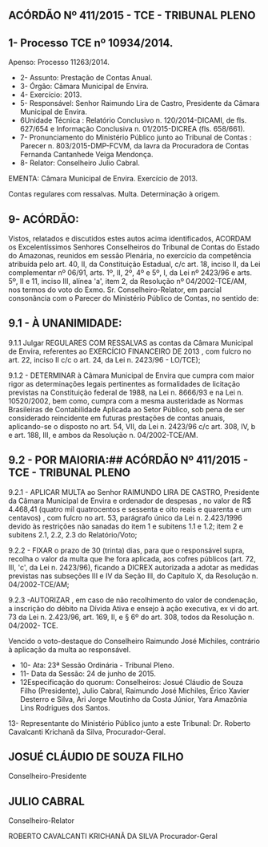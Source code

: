 
## ACÓRDÃO Nº 411/2015 - TCE - TRIBUNAL PLENO

## 1- Processo TCE nº 10934/2014.

Apenso: Processo 11263/2014.

- 2- Assunto: Prestação de Contas Anual.
- 3- Órgão: Câmara Municipal de Envira.
- 4- Exercício: 2013.
- 5- Responsável: Senhor Raimundo Lira de Castro, Presidente da Câmara Municipal de Envira.
- 6Unidade  Técnica : Relatório  Conclusivo  n.  120/2014-DICAMI, de  fls. 627/654  e Informação Conclusiva n. 01/2015-DICREA (fls. 658/661).
- 7-  Pronunciamento  do Ministério  Público  junto  ao Tribunal  de  Contas :  Parecer  n. 803/2015-DMP-FCVM, da lavra da Procuradora de Contas Fernanda Cantanhede  Veiga Mendonça.
- 8- Relator: Conselheiro Julio Cabral.

EMENTA: Câmara Municipal de Envira. Exercício de 2013.

Contas regulares com ressalvas. Multa. Determinação à origem.

## 9- ACÓRDÃO:

Vistos, relatados e discutidos estes autos  acima identificados, ACORDAM os Excelentíssimos  Senhores  Conselheiros  do  Tribunal  de  Contas  do  Estado  do Amazonas, reunidos em sessão Plenária, no exercício da competência atribuída pelo art. 40, II, da Constituição Estadual, c/c art. 18, inciso II, da Lei complementar nº 06/91, arts. 1º,  II,  2º,  4º  e  5º,  I,  da  Lei  nº  2423/96  e  arts.  5º,  II  e  11,  inciso  III,  alínea  'a',  item  2,  da Resolução  nº  04/2002-TCE/AM,  nos  termos  do  voto  do  Exmo. Sr.  Conselheiro-Relator, em parcial consonância com o Parecer do Ministério Público de Contas, no sentido de:

## 9.1 - À UNANIMIDADE:

9.1.1  Julgar REGULARES  COM  RESSALVAS as  contas  da  Câmara Municipal de Envira, referentes ao EXERCÍCIO FINANCEIRO DE 2013 , com fulcro no art. 22, inciso II c/c o art. 24, da Lei n. 2423/96 - LO/TCE);

9.1.2  -  DETERMINAR à  Câmara  Municipal  de  Envira  que  cumpra  com maior rigor as determinações legais pertinentes as formalidades de licitação previstas na Constituição  federal  de  1988,  na  Lei  n.  8666/93  e  na  Lei  n.  10520/2002,  bem  como, cumpra com a mesma austeridade as Normas Brasileiras de Contabilidade  Aplicada ao Setor Público, sob pena de ser considerado reincidente em futuras prestações de contas anuais, aplicando-se o disposto no art. 54, VII, da Lei n. 2423/96 c/c art. 308, IV, b e art. 188, III, e ambos da Resolução n. 04/2002-TCE/AM.

## 9.2 - POR MAIORIA:## ACÓRDÃO Nº 411/2015 - TCE - TRIBUNAL PLENO

9.2.1  -  APLICAR  MULTA ao  Senhor RAIMUNDO  LIRA  DE  CASTRO, Presidente da Câmara Municipal de Envira e ordenador de despesas , no valor de R$ 4.468,41 (quatro mil quatrocentos e sessenta e oito reais e quarenta e um centavos) , com  fulcro  no  art.  53,  parágrafo  único  da  Lei  n.  2.423/1996  devido  às  restrições  não sanadas do item 1 e subitens 1.1 e 1.2; item 2 e subitens 2.1, 2.2, 2.3 do Relatório/Voto;

9.2.2 - FIXAR o  prazo de 30 (trinta) dias, para que  o responsável supra, recolha o valor da multa que lhe fora aplicada, aos cofres públicos (art. 72, III, 'c', da Lei n. 2423/96), ficando a DICREX autorizada a adotar as medidas previstas nas subseções III e IV da Seção III, do Capítulo X, da Resolução n. 04/2002-TCE/AM;

9.2.3 -AUTORIZAR , em  caso de não recolhimento do valor de condenação, a inscrição do débito na Dívida Ativa e ensejo à ação executiva, ex vi do art. 73 da Lei n. 2.423/96, art. 169, II, e § 6º do art. 308, todos da Resolução n. 04/2002- TCE.

Vencido  o  voto-destaque  do  Conselheiro  Raimundo  José  Michiles,  contrário  à aplicação da multa ao responsável.

- 10- Ata: 23ª Sessão Ordinária - Tribunal Pleno.
- 11- Data da Sessão: 24 de junho de 2015.
- 12Especificação do quorum: Conselheiros: Josué Cláudio de Souza Filho (Presidente),  Julio  Cabral,  Raimundo  José  Michiles,  Érico  Xavier  Desterro  e  Silva,  Ari Jorge Moutinho da Costa Júnior, Yara Amazônia Lins Rodrigues dos Santos.

13- Representante do Ministério Público junto a este Tribunal: Dr. Roberto Cavalcanti Krichanã da Silva, Procurador-Geral.

## JOSUÉ CLÁUDIO DE SOUZA FILHO

Conselheiro-Presidente

## JULIO CABRAL

Conselheiro-Relator

ROBERTO CAVALCANTI KRICHANÃ DA SILVA Procurador-Geral